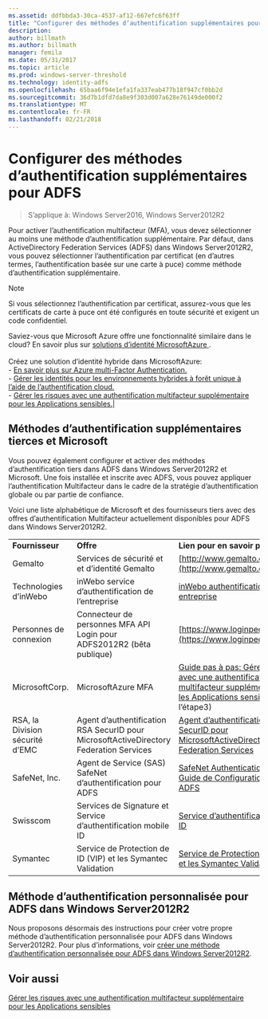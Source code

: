 ```yaml
---
ms.assetid: ddfbbda3-30ca-4537-af12-667efc6f63ff
title: "Configurer des méthodes d’authentification supplémentaires pour ADFS"
description: 
author: billmath
ms.author: billmath
manager: femila
ms.date: 05/31/2017
ms.topic: article
ms.prod: windows-server-threshold
ms.technology: identity-adfs
ms.openlocfilehash: 65baa6f94e1efa1fa337eab477b18f947cf0bb2d
ms.sourcegitcommit: 36d7b1dfd7da8e9f303d007a628e76149de000f2
ms.translationtype: MT
ms.contentlocale: fr-FR
ms.lasthandoff: 02/21/2018
---
```

# <a name="configure-additional-authentication-methods-for-ad-fs"></a>Configurer des méthodes d’authentification supplémentaires pour ADFS

>S’applique à: Windows Server2016, Windows Server2012R2

Pour activer l’authentification multifacteur (MFA), vous devez sélectionner au moins une méthode d’authentification supplémentaire. Par défaut, dans ActiveDirectory Federation Services (ADFS) dans Windows Server2012R2, vous pouvez sélectionner l’authentification par certificat (en d’autres termes, l’authentification basée sur une carte à puce) comme méthode d’authentification supplémentaire.

> [!NOTE]
> Si vous sélectionnez l’authentification par certificat, assurez-vous que les certificats de carte à puce ont été configurés en toute sécurité et exigent un code confidentiel.

Saviez-vous que Microsoft Azure offre une fonctionnalité similaire dans le cloud? En savoir plus sur [solutions d’identité MicrosoftAzure ](http://aka.ms/m2w274).<br /><br />Créez une solution d’identité hybride dans MicrosoftAzure:<br /> - [En savoir plus sur Azure multi-Factor Authentication.](http://aka.ms/ey6o9r)<br /> - [Gérer les identités pour les environnements hybrides à forêt unique à l’aide de l’authentification cloud.](http://aka.ms/g1jat8)<br /> - [Gérer les risques avec une authentification multifacteur supplémentaire pour les Applications sensibles.](http://aka.ms/kt1bbm)|

## <a name="microsoft-and-third-party-additional-authentication-methods"></a>Méthodes d’authentification supplémentaires tierces et Microsoft
Vous pouvez également configurer et activer des méthodes d’authentification tiers dans ADFS dans Windows Server2012R2 et Microsoft. Une fois installée et inscrite avec ADFS, vous pouvez appliquer l’authentification Multifacteur dans le cadre de la stratégie d’authentification globale ou par partie de confiance.

Voici une liste alphabétique de Microsoft et des fournisseurs tiers avec des offres d’authentification Multifacteur actuellement disponibles pour ADFS dans Windows Server2012R2.

||||
|-|-|-|
|**Fournisseur**|**Offre**|**Lien pour en savoir plus**|
|Gemalto|Services de sécurité et et d’identité Gemalto|[http://www.gemalto.com/identity](http://www.gemalto.com/identity)|
|Technologies d’inWebo|inWebo service d’authentification de l’entreprise|[inWebo authentification en entreprise](http://www.inwebo.com)|
|Personnes de connexion|Connecteur de personnes MFA API Login pour ADFS2012R2 (bêta publique)|[https://www.loginpeople.com](https://www.loginpeople.com)|
|MicrosoftCorp.|MicrosoftAzure MFA|[Guide pas à pas: Gérer les risques avec une authentification multifacteur supplémentaire pour les Applications sensibles](https://technet.microsoft.com/library/dn280946.aspx) (voir l’étape3)|
|RSA, la Division sécurité d’EMC|Agent d’authentification RSA SecurID pour MicrosoftActiveDirectory Federation Services|[Agent d’authentification RSA SecurID pour MicrosoftActiveDirectory Federation Services](http://www.emc.com/security/rsa-securid/rsa-authentication-agents/microsoft-ad-fs.htm)|
|SafeNet, Inc.|Agent de Service (SAS) SafeNet d’authentification pour ADFS|[SafeNet Authentication Service: Guide de Configuration de l’Agent ADFS](http://www.safenet-inc.com/resources/integration-guide/data-protection/Safenet_Authentication_Service/SafeNet_Authentication_Service__AD_FS_Agent_Configuration_Guide/?langtype=1033)|
|Swisscom|Services de Signature et Service d’authentification mobile ID|[Service d’authentification mobile ID](http://swisscom.ch/mid)|
|Symantec|Service de Protection de ID (VIP) et les Symantec Validation|[Service de Protection de ID (VIP) et les Symantec Validation](http://www.symantec.com/vip-authentication-service)|

## <a name="custom-authentication-method-for-ad-fs-in-windows-server-2012-r2"></a>Méthode d’authentification personnalisée pour ADFS dans Windows Server2012R2
Nous proposons désormais des instructions pour créer votre propre méthode d’authentification personnalisée pour ADFS dans Windows Server2012R2. Pour plus d’informations, voir [créer une méthode d’authentification personnalisée pour ADFS dans Windows Server2012R2](https://go.microsoft.com/fwlink/?LinkID=511980).

## <a name="see-also"></a>Voir aussi
[Gérer les risques avec une authentification multifacteur supplémentaire pour les Applications sensibles](Manage-Risk-with-Additional-Multi-Factor-Authentication-for-Sensitive-Applications.md)


